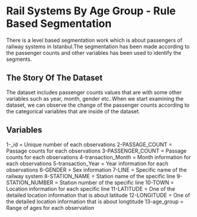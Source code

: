 # Rail Systems By Age Group - Rule Based Segmentation

There is a level based segmentation work which is about passengers of railway systems in Istanbul.The segmentation has been made according to the passenger counts and other variables has been used to identify the segments.

## The Story Of The Dataset

The dataset includes passenger counts values that are with some other variables such as year, month, gender etc..When we start examining the dataset, we can observe the change of the passenger counts according to the categorical variables that are inside of the dataset.

## Variables

1-_id = Unique number of each observations
2-PASSAGE_COUNT = Passage counts for each observations
3-PASSENGER_COUNT = Passage counts for each observations
4-transaction_Month = Month information for each observations
5-transaction_Year = Year information for each observations
6-GENDER = Sex information
7-LINE = Specific name of the railway system
8-STATION_NAME = Station name of the specific line
9-STATION_NUMBER = Station number of the specific line
10-TOWN = Location information for each specific line
11-LATITUDE = One of the detailed location information that is about latitude
12-LONGITUDE = One of the detailed location information that is about longtitude
13-age_group = Range of ages for each observation


